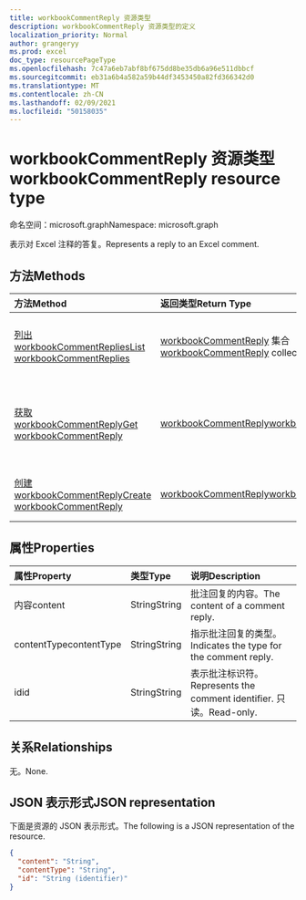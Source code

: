 ```yaml
---
title: workbookCommentReply 资源类型
description: workbookCommentReply 资源类型的定义
localization_priority: Normal
author: grangeryy
ms.prod: excel
doc_type: resourcePageType
ms.openlocfilehash: 7c47a6eb7abf8bf675dd8be35db6a96e511dbbcf
ms.sourcegitcommit: eb31a6b4a582a59b44df3453450a82fd366342d0
ms.translationtype: MT
ms.contentlocale: zh-CN
ms.lasthandoff: 02/09/2021
ms.locfileid: "50158035"
---
```

# <a name="workbookcommentreply-resource-type"></a><span data-ttu-id="d2282-103">workbookCommentReply 资源类型</span><span class="sxs-lookup"><span data-stu-id="d2282-103">workbookCommentReply resource type</span></span>

<span data-ttu-id="d2282-104">命名空间：microsoft.graph</span><span class="sxs-lookup"><span data-stu-id="d2282-104">Namespace: microsoft.graph</span></span>

<span data-ttu-id="d2282-105">表示对 Excel 注释的答复。</span><span class="sxs-lookup"><span data-stu-id="d2282-105">Represents a reply to an Excel comment.</span></span>

## <a name="methods"></a><span data-ttu-id="d2282-106">方法</span><span class="sxs-lookup"><span data-stu-id="d2282-106">Methods</span></span>

| <span data-ttu-id="d2282-107">方法</span><span class="sxs-lookup"><span data-stu-id="d2282-107">Method</span></span>       | <span data-ttu-id="d2282-108">返回类型</span><span class="sxs-lookup"><span data-stu-id="d2282-108">Return Type</span></span> | <span data-ttu-id="d2282-109">说明</span><span class="sxs-lookup"><span data-stu-id="d2282-109">Description</span></span> |
|:-------------|:------------|:------------|
| [<span data-ttu-id="d2282-110">列出 workbookCommentReplies</span><span class="sxs-lookup"><span data-stu-id="d2282-110">List workbookCommentReplies</span></span>](../api/workbookcomment-list-replies.md) | <span data-ttu-id="d2282-111">[workbookCommentReply](workbookcommentreply.md) 集合</span><span class="sxs-lookup"><span data-stu-id="d2282-111">[workbookCommentReply](workbookcommentreply.md) collection</span></span> | <span data-ttu-id="d2282-112">检索 workbookcommentreply 对象的列表。</span><span class="sxs-lookup"><span data-stu-id="d2282-112">Retrieve a list of workbookcommentreply objects.</span></span> |
| [<span data-ttu-id="d2282-113">获取 workbookCommentReply</span><span class="sxs-lookup"><span data-stu-id="d2282-113">Get workbookCommentReply</span></span>](../api/workbookcommentreply-get.md) | [<span data-ttu-id="d2282-114">workbookCommentReply</span><span class="sxs-lookup"><span data-stu-id="d2282-114">workbookCommentReply</span></span>](workbookcommentreply.md) | <span data-ttu-id="d2282-115">读取 workbookCommentReply 对象的属性和关系。</span><span class="sxs-lookup"><span data-stu-id="d2282-115">Read properties and relationships of workbookCommentReply object.</span></span> |
| [<span data-ttu-id="d2282-116">创建 workbookCommentReply</span><span class="sxs-lookup"><span data-stu-id="d2282-116">Create workbookCommentReply</span></span>](../api/workbookcomment-post-replies.md) | [<span data-ttu-id="d2282-117">workbookCommentReply</span><span class="sxs-lookup"><span data-stu-id="d2282-117">workbookCommentReply</span></span>](workbookcommentreply.md) | <span data-ttu-id="d2282-118">创建新的 workbookCommentReply。</span><span class="sxs-lookup"><span data-stu-id="d2282-118">Create a new workbookCommentReply.</span></span> |
## <a name="properties"></a><span data-ttu-id="d2282-119">属性</span><span class="sxs-lookup"><span data-stu-id="d2282-119">Properties</span></span>

| <span data-ttu-id="d2282-120">属性</span><span class="sxs-lookup"><span data-stu-id="d2282-120">Property</span></span>     | <span data-ttu-id="d2282-121">类型</span><span class="sxs-lookup"><span data-stu-id="d2282-121">Type</span></span>        | <span data-ttu-id="d2282-122">说明</span><span class="sxs-lookup"><span data-stu-id="d2282-122">Description</span></span> |
|:-------------|:------------|:------------|
|<span data-ttu-id="d2282-123">内容</span><span class="sxs-lookup"><span data-stu-id="d2282-123">content</span></span>|<span data-ttu-id="d2282-124">String</span><span class="sxs-lookup"><span data-stu-id="d2282-124">String</span></span>|<span data-ttu-id="d2282-125">批注回复的内容。</span><span class="sxs-lookup"><span data-stu-id="d2282-125">The content of a comment reply.</span></span>|
|<span data-ttu-id="d2282-126">contentType</span><span class="sxs-lookup"><span data-stu-id="d2282-126">contentType</span></span>|<span data-ttu-id="d2282-127">String</span><span class="sxs-lookup"><span data-stu-id="d2282-127">String</span></span>|<span data-ttu-id="d2282-128">指示批注回复的类型。</span><span class="sxs-lookup"><span data-stu-id="d2282-128">Indicates the type for the comment reply.</span></span>|
|<span data-ttu-id="d2282-129">id</span><span class="sxs-lookup"><span data-stu-id="d2282-129">id</span></span>|<span data-ttu-id="d2282-130">String</span><span class="sxs-lookup"><span data-stu-id="d2282-130">String</span></span>|<span data-ttu-id="d2282-131">表示批注标识符。</span><span class="sxs-lookup"><span data-stu-id="d2282-131">Represents the comment identifier.</span></span> <span data-ttu-id="d2282-132">只读。</span><span class="sxs-lookup"><span data-stu-id="d2282-132">Read-only.</span></span>|


## <a name="relationships"></a><span data-ttu-id="d2282-133">关系</span><span class="sxs-lookup"><span data-stu-id="d2282-133">Relationships</span></span>

<span data-ttu-id="d2282-134">无。</span><span class="sxs-lookup"><span data-stu-id="d2282-134">None.</span></span>

## <a name="json-representation"></a><span data-ttu-id="d2282-135">JSON 表示形式</span><span class="sxs-lookup"><span data-stu-id="d2282-135">JSON representation</span></span>

<span data-ttu-id="d2282-136">下面是资源的 JSON 表示形式。</span><span class="sxs-lookup"><span data-stu-id="d2282-136">The following is a JSON representation of the resource.</span></span>

<!-- {
  "blockType": "resource",
  "optionalProperties": [

  ],
  "@odata.type": "microsoft.graph.workbookCommentReply",
  "keyProperty": "id"
}-->

```json
{
  "content": "String",
  "contentType": "String",
  "id": "String (identifier)"
}
```

<!-- uuid: 16cd6b66-4b1a-43a1-adaf-3a886856ed98
2019-02-04 14:57:30 UTC -->
<!-- {
  "type": "#page.annotation",
  "description": "workbookCommentReply resource",
  "keywords": "",
  "section": "documentation",
  "tocPath": ""
}-->

